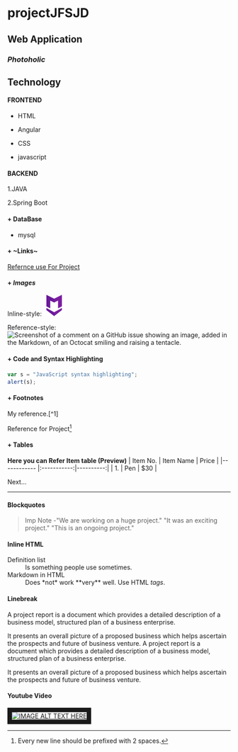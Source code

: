 # **projectJFSJD**

## Web Application
### *Photoholic* 

## Technology
#### **FRONTEND**
+ HTML 

+ Angular

+  CSS 

+ javascript

#### **BACKEND**
1.JAVA

2.Spring Boot

#### + **DataBase**
- mysql

#### + ~Links~
[Refernce use For Project](https://www.google.com)

#### + *Images*
Inline-style: 
![alt text](https://github.com/adam-p/markdown-here/raw/master/src/common/images/icon48.png "Logo Title Text 1")

Reference-style: 
![Screenshot of a comment on a GitHub issue showing an image, added in the Markdown, of an Octocat smiling and raising a tentacle.](https://myoctocat.com/assets/images/base-octocat.svg)
#### + Code and Syntax Highlighting
``` javascript
var s = "JavaScript syntax highlighting";
alert(s);
```
#### + Footnotes
My reference.[^1]

Reference for Project[^2]

#### + Tables
**Here you can Refer Item table (Preview)** 
| Item No.    | Item Name   | Price     |
|------------ |:-----------:|----------:|
| 1.          | Pen         |  $30      |

Next...

---

[^2]: Every new line should be prefixed with 2 spaces.  

#### Blockquotes
> Imp Note -"We are working on a huge project." "It was an exciting project." "This is an ongoing project."

#### Inline HTML

<dl>
  <dt>Definition list</dt>
  <dd>Is something people use sometimes.</dd>

  <dt>Markdown in HTML</dt>
  <dd>Does *not* work **very** well. Use HTML <em>tags</em>.</dd>
</dl>

#### Linebreak
A project report is a document which provides a detailed description of a business model, structured plan of a business enterprise. 

It presents an overall picture of a proposed business which helps ascertain the prospects and future of business venture.
A project report is a document which provides a detailed description of a business model, structured plan of a business enterprise. 

It presents an overall picture of a proposed business which helps ascertain the prospects and future of business venture.

#### Youtube Video
<a href="http://www.youtube.com/watch?feature=player_embedded&v=YOUTUBE_VIDEO_ID_HERE
" target="_blank"><img src="http://img.youtube.com/vi/YOUTUBE_VIDEO_ID_HERE/0.jpg" 
alt="IMAGE ALT TEXT HERE" width="240" height="180" border="10" /></a>
